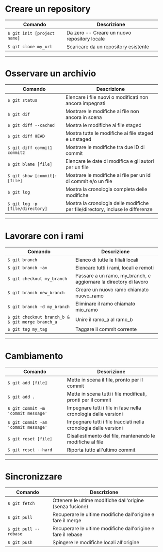 # Creare un repository

| Comando                     | Descrizione                                  |
| --------------------------- | -------------------------------------------- |
| `$ git init [project name]` | Da zero -- Creare un nuovo repository locale |
| `$ git clone my_url`        | Scaricare da un repository esistente         |

---

# Osservare un archivio

| Comando                         | Descrizione                                                                    |
| ------------------------------- | ------------------------------------------------------------------------------ |
| `$ git status`                  | Elencare i file nuovi o modificati non ancora impegnati                        |
| `$ git dif`                     | Mostrare le modifiche ai file non ancora in scena                              |
| `$ git diff --cached`           | Mostra le modifiche ai file staged                                             |
| `$ git diff HEAD`               | Mostra tutte le modifiche ai file staged e unstaged                            |
| `$ git diff commit1 commit2`    | Mostrare le modifiche tra due ID di commit                                     |
| `$ git blame [file]`            | Elencare le date di modifica e gli autori per un file                          |
| `$ git show [commit]:[file]`    | Mostrare le modifiche ai file per un id di commit e/o un file                  |
| `$ git log`                     | Mostra la cronologia completa delle modifiche                                  |
| `$ git log -p [file/directory]` | Mostra la cronologia delle modifiche per file/directory, incluse le differenze |

---

# Lavorare con i rami

| Comando                                          | Descrizione                                                       |
| ------------------------------------------------ | ----------------------------------------------------------------- |
| `$ git branch`                                   | Elenco di tutte le filiali locali                                 |
| `$ git branch -av`                               | Elencare tutti i rami, locali e remoti                            |
| `$ git checkout my_branch`                       | Passare a un ramo, my_branch, e aggiornare la directory di lavoro |
| `$ git branch new_branch`                        | Creare un nuovo ramo chiamato nuovo_ramo                          |
| `$ git branch -d my_branch`                      | Eliminare il ramo chiamato mio_ramo                               |
| `$ git checkout branch_b & $ git merge branch_a` | Unire il ramo_a al ramo_b                                         |
| `$ git tag my_tag`                               | Taggare il commit corrente                                        |

---

# Cambiamento

| Comando                             | Descrizione                                                      |
| ----------------------------------- | ---------------------------------------------------------------- |
| `$ git add [file]`                  | Mette in scena il file, pronto per il commit                     |
| `$ git add .`                       | Mette in scena tutti i file modificati, pronti per il commit     |
| `$ git commit -m 'commit message'`  | Impegnare tutti i file in fase nella cronologia delle versioni   |
| `$ git commit -am 'commit message'` | Impegnare tutti i file tracciati nella cronologia delle versioni |
| `$ git reset [file]`                | Disallestimento del file, mantenendo le modifiche al file        |
| `$ git reset --hard`                | Riporta tutto all'ultimo commit                                  |

---

# Sincronizzare

| Comando               | Descrizione                                                  |
| --------------------- | ------------------------------------------------------------ |
| `$ git fetch`         | Ottenere le ultime modifiche dall'origine (senza fusione)    |
| `$ git pull`          | Recuperare le ultime modifiche dall'origine e fare il merge  |
| `$ git pull --rebase` | Recuperare le ultime modifiche dall'origine e fare il rebase |
| `$ git push`          | Spingere le modifiche locali all'origine                     |
